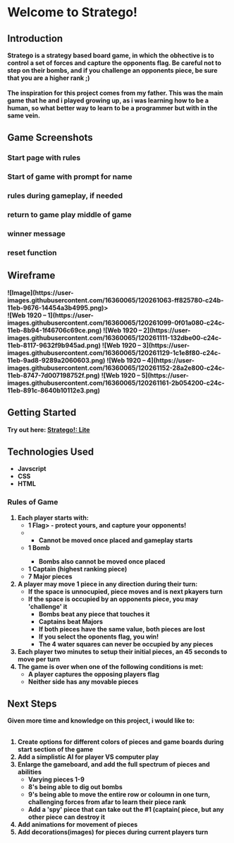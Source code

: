 <h1><strong>Welcome to Stratego!</h1>

 
 <h2>Introduction</h2>
    Stratego is a strategy based board game, in which the obhective is to control a set of forces and capture the opponents flag. 
Be careful not to step on their bombs, and if you challenge an opponents piece, be sure that you are a higher rank ;)</br>
</br> 
   The inspiration for this project comes from my father.
This was the main game that he and i played growing up, as i was learning how to be a human, so what better way to learn to be a programmer but with in the same vein. </br>

 
<h2>Game Screenshots</h2>
<h3>Start page with rules</h3>
 
 
<h3>Start of game with prompt for name</h3>
 
 
 
<h3>rules during gameplay, if needed</h3>
  
  
<h3>return to game play middle of game</h3>
   
   
<h3>winner message</h3>


<h3>reset function</h3>


<h2>Wireframe</h2>
![Image](https://user-images.githubusercontent.com/16360065/120261063-ff825780-c24b-11eb-9676-14454a3b4995.png)></br>
![Web 1920 – 1](https://user-images.githubusercontent.com/16360065/120261099-0f01a080-c24c-11eb-8b94-1f46706c69ce.png)
![Web 1920 – 2](https://user-images.githubusercontent.com/16360065/120261111-132dbe00-c24c-11eb-8117-9632f9b945ad.png)
![Web 1920 – 3](https://user-images.githubusercontent.com/16360065/120261129-1c1e8f80-c24c-11eb-9ad8-9289a2060603.png)
![Web 1920 – 4](https://user-images.githubusercontent.com/16360065/120261152-28a2e800-c24c-11eb-8747-7d007198752f.png)
![Web 1920 – 5](https://user-images.githubusercontent.com/16360065/120261161-2b054200-c24c-11eb-891c-8640b10112e3.png)

<h2>Getting Started</h2>
Try out here: <a href="https://deitz88.github.io/Stratego/" rel="nofollow">Stratego!: Lite</a>
<h2>Technologies Used</h2>
<ul>
 <li>Javscript</li>
 <li>CSS</li>
 <li>HTML</li>
 </ul>
<h3>Rules of Game</h3>
<ol>
 <li>Each player starts with:
  <ul>
   <li>1 Flag> - protect yours, and capture your opponents!<li>
        <ul><li>Cannot be moved once placed and gameplay starts</li></ul>
   <li>1 Bomb</li>
   <ul><li>Bombs also cannot be moved once placed</li></ul>
   <li>1 Captain (highest ranking piece)</li>
   <li>7 Major pieces</li></li></ul>
   <li>A player may move 1 piece in any direction during their turn:
             <ul>
       <li>If the space is unnocupied, piece moves and is next pkayers turn</li>
       <li>If the space is occupied by an opponents piece, you may 'challenge' it
        <ul><li>Bombs beat any piece that touches it</li>
         <li>Captains beat Majors</li>
         <li>If both pieces have the same value, both pieces are lost</li>
         <li>If you select the oponents flag, you win!</li>
         <li>The 4 water squares can never be occupied by any pieces</li>
        </ul></li></ul>
    <li>Each player two minutes to setup their initial pieces, an 45 seconds to move per turn</li>
    <li>The game is over when one of the following conditions is met:
                  <ul><li>A player captures the opposing players flag</li>
                   <li>Neither side has any movable pieces</li></ul>
 </ol>
 
 <h2>Next Steps</h2>
 Given more time and knowledge on this project, i would like to:
 <ol></br>
  <li>Create options for different colors of pieces and game boards during start section of the game</li>
 <li>Add a simplistic AI for player VS computer play</li>
 <li>Enlarge the gameboard, and add the full spectrum of pieces and abilities
       <ul>
        <li>Varying pieces 1-9</li>
        <li>8's being able to dig out bombs</li>
        <li>9's being able to move the entire row or coloumn in one turn, challenging forces from afar to learn their piece rank</li>
        <li>Add a 'spy' piece that can take out the #1 (captain( piece, but any other piece can destroy it</li>
  </ul>
 <li>Add animations for movement of pieces</li>
 <li>Add decorations(images) for pieces during current players turn</li>
        
  
